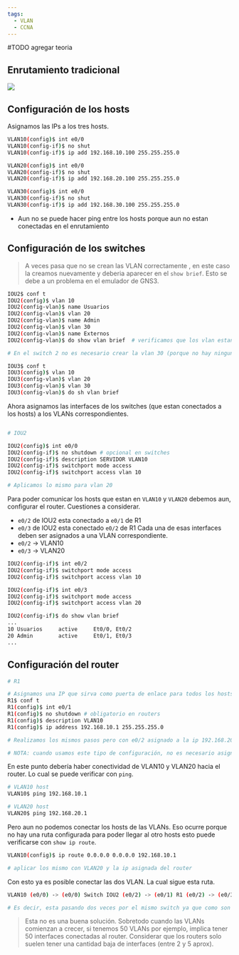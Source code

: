 ```yaml
---
tags:
  - VLAN
  - CCNA
---
```

#TODO agregar teoria
## Enrutamiento tradicional

![](Screenshot%20from%202023-12-27%2010-43-58.png)

## Configuración de los hosts
Asignamos las IPs a los tres hosts.

``` bash
VLAN10(config)$ int e0/0
VLAN10(config-if)$ no shut
VLAN10(config-if)$ ip add 192.168.10.100 255.255.255.0

VLAN20(config)$ int e0/0
VLAN20(config-if)$ no shut
VLAN20(config-if)$ ip add 192.168.20.100 255.255.255.0

VLAN30(config)$ int e0/0
VLAN30(config-if)$ no shut
VLAN30(config-if)$ ip add 192.168.30.100 255.255.255.0
```

- Aun no se puede hacer ping entre los hosts porque aun no estan conectadas en el enrutamiento

## Configuración de los switches

> A veces pasa que no se crean las VLAN correctamente , en este caso la creamos nuevamente y deberia aparecer en el `show brief`. Esto se debe a un problema en el emulador de GNS3.

``` bash
IOU2$ conf t
IOU2(config)$ vlan 10
IOU2(config-vlan)$ name Usuarios
IOU2(config-vlan)$ vlan 20
IOU2(config-vlan)$ name Admin
IOU2(config-vlan)$ vlan 30
IOU2(config-vlan)$ name Externos
IOU2(config-vlan)$ do show vlan brief  # verificamos que los vlan estan creados

# En el switch 2 no es necesario crear la vlan 30 (porque no hay ningun dispositivo que este usando esa VLAN) pero por contundencia y redundancia de la red creamos las 3 VLANs

IOU3$ conf t
IOU3(config)$ vlan 10
IOU3(config-vlan)$ vlan 20
IOU3(config-vlan)$ vlan 30
IOU3(config-vlan)$ do sh vlan brief
```

Ahora asignamos las interfaces de los switches (que estan conectados a los hosts) a los VLANs correspondientes.

``` bash

# IOU2

IOU2(config)$ int e0/0
IOU2(config-if)$ no shutdown # opcional en switches
IOU2(config-if)$ description SERVIDOR VLAN10
IOU2(config-if)$ switchport mode access
IOU2(config-if)$ switchport access vlan 10

# Aplicamos lo mismo para vlan 20
```

Para poder comunicar los hosts que estan en `VLAN10` y `VLAN20` debemos aun, configurar el router. Cuestiones a considerar.
- `e0/2` de IOU2 esta conectado a `e0/1` de R1
- `e0/3` de IOU2 esta conectado `e0/2` de R1
Cada una de esas interfaces deben ser asignados a una VLAN correspondiente.
- `e0/2` -> VLAN10
- `e0/3` -> VLAN20

``` bash
IOU2(config-if)$ int e0/2
IOU2(config-if)$ switchport mode access
IOU2(config-if)$ switchport access vlan 10

IOU2(config-if)$ int e0/3
IOU2(config-if)$ switchport mode access
IOU2(config-if)$ switchport access vlan 20

IOU2(config-if)$ do show vlan brief
...
10 Usuarios     active     Et0/0, Et0/2
20 Admin        active     Et0/1, Et0/3
...
```

## Configuración del router
``` bash
# R1

# Asignamos una IP que sirva como puerta de enlace para todos los hosts de la VLAN 10, en este caso la primera IP que seria 192.168.10.1 
R1$ conf t
R1(config)$ int e0/1
R1(config)$ no shutdown # obligatorio en routers
R1(config)$ description VLAN10
R1(config)$ ip address 192.168.10.1 255.255.255.0

# Realizamos los mismos pasos pero con e0/2 asignado a la ip 192.168.20.1

# NOTA: cuando usamos este tipo de configuración, no es necesario asignar una VLAN al router
```

En este punto debería haber conectividad de VLAN10 y VLAN20 hacia el router. Lo cual se 
puede verificar con `ping`.

``` bash
# VLAN10 host
VLAN10$ ping 192.168.10.1

# VLAN20 host
VLAN20$ ping 192.168.20.1
```

Pero aun no podemos conectar los hosts de las VLANs. Eso ocurre porque no hay una ruta configurada para poder llegar al otro hosts esto puede verificarse con `show ip route`.

``` bash
VLAN10(config)$ ip route 0.0.0.0 0.0.0.0 192.168.10.1

# aplicar los mismo con VLAN20 y la ip asignada del router
```

Con esto ya es posible conectar las dos VLAN. La cual sigue esta ruta.
``` bash
VLAN10 (e0/0) -> (e0/0) Switch IOU2 (e0/2) -> (e0/1) R1 (e0/2) -> (e0/3) Switch IOU2 (e0/1) -> VLAN20 (e0/0)

# Es decir, esta pasando dos veces por el mismo switch ya que como son VLANs separadas solo pueden comunicarse a través del router.
```

> Esta no es una buena solución. Sobretodo cuando las VLANs comienzan a crecer, si tenemos 50 VLANs por ejemplo, implica tener 50 interfaces conectadas al router.
> Considerar que los routers solo suelen tener una cantidad baja de interfaces (entre 2 y 5 aprox). 
